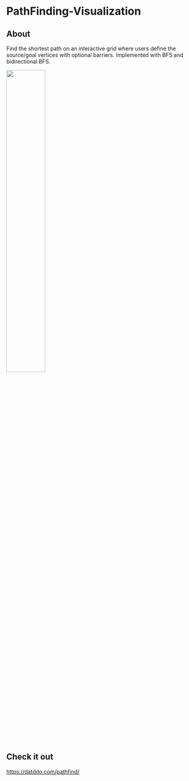 # PathFinding-Visualization

## About
Find the shortest path on an interactive grid where users define the source/goal vertices with optional barriers. Implemented with BFS and bidirectional BFS.

<img src="https://user-images.githubusercontent.com/40379856/53824411-bfc34d00-3f28-11e9-8d72-505430df18cc.gif" width="45%"></img> 

## Check it out
https://datddo.com/pathfind/
